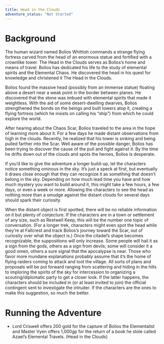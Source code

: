 ```yaml
---
title: Head in the Clouds
adventure_status: "Not Started"
---
```


# Background
The human wizard named Bolios Whittish commands a strange flying fortress carved from the head of an enormous statue and fortified with a crownlike tower. The Head in the Clouds serves as Bolios’s home and means of travel. Bolios has dedicated his life to the study of elemental spirits and the Elemental Chaos. He discovered the head in his quest for knowledge and christened it The Head in the Clouds. 

Bolios found the massive head (possibly from an immense statue) floating above a desert near a weak point in the border between planes. He discovered that the stone was imbued with elemental spirits that made it weightless. With the aid of some desert-dwelling dwarves, Bolios strengthened the bonds on the beings and built towers atop it, creating a flying fortress (which he insists on calling his “ship”) from which he could explore the world. 

After hearing about the Chaos Scar, Bolios traveled to the area in the hope of learning more about it. For a few days he made distant observations from high in the clouds. Recently, he realized that his tower is sinking and being pulled farther into the Scar. Well aware of the possible danger, Bolios has been trying to discover the cause of the pull and fight against it. By the time he drifts down out of the clouds and spots the heroes, Bolios is desperate. 

If you’d like to give the adventure a longer build-up, let the characters notice something ominous in the sky. It’s just a speck at first, but eventually it draws close enough that they can recognize it as something that doesn’t belong in the sky. Depending on how much lead time you have and how much mystery you want to build around it, this might take a few hours, a few days, or even a week or more. Allowing the characters to see the head as nothing more than a smudge against the distant clouds for several days should spark their curiosity. 

When the distant object is first spotted, there will be no reliable information on it but plenty of conjecture. If the characters are in a town or settlement of any size, such as Restwell Keep, this will be the number one topic of conversation. (For a longer trek, characters might even spot the head while they’re at Fallcrest and track Bolios’s journey toward the Scar, out of curiosity over what the object is.) Once the citadel’s shape becomes recognizable, the suppositions will only increase. Some people will hail it as a sign from the gods, others as a sign from devils; some will consider it a good omen, others a sure signal that the apocalypse is near. Those who favor more mundane explanations probably assume that it’s the home of flying raiders coming to attack and loot the village. All sorts of plans and proposals will be put forward ranging from scattering and hiding in the hills to imploring the spirits of the sky for intercession to organizing a scouting/diplomatic party to get a closer look. If the latter happens, the characters should be included in (or at least invited to join) the official contingent sent to investigate the intruder. If the characters are the ones to make this suggestion, so much the better.

# Running the Adventure
-   Lord Criswell offers 200 gold for the capture of Bolios the Elementalist and Master Vyen offers 1,000gp for the return of a book he stole called Azael’s Elemental Travels. (Head in the Clouds)